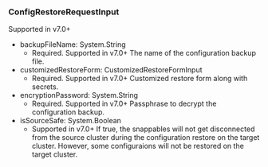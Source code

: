 ### ConfigRestoreRequestInput
Supported in v7.0+

- backupFileName: System.String
  - Required. Supported in v7.0+
      The name of the configuration backup file.
- customizedRestoreForm: CustomizedRestoreFormInput
  - Required. Supported in v7.0+
      Customized restore form along with secrets.
- encryptionPassword: System.String
  - Required. Supported in v7.0+
      Passphrase to decrypt the configuration backup.
- isSourceSafe: System.Boolean
  - Supported in v7.0+
      If true, the snappables will not get disconnected from the source cluster during the configuration restore on the target cluster. However, some configuraions will not be restored on the target cluster.

